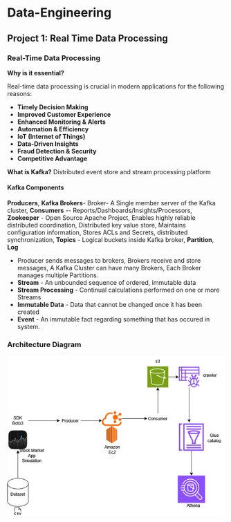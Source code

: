 # Data-Engineering
## Project 1: Real Time Data Processing 
### Real-Time Data Processing

**Why is it essential?**

Real-time data processing is crucial in modern applications for the following reasons:

- **Timely Decision Making**
- **Improved Customer Experience**
- **Enhanced Monitoring & Alerts**
- **Automation & Efficiency**
- **IoT (Internet of Things)**
- **Data-Driven Insights**
- **Fraud Detection & Security**
- **Competitive Advantage**

**What is Kafka?**
Distributed event store and stream processing platform
#### Kafka Components
**Producers**, **Kafka Brokers**- Broker- A Single member server of the Kafka cluster, **Consumers** -- Reports/Dashboards/Insights/Processors, **Zookeeper** - Open Source Apache Project, Enables highly reliable distributed coordination, Distributed key value store, Maintains configuration information, Stores ACLs and Secrets, distributed synchronization, **Topics** - Logical buckets inside Kafka broker, **Partition**, **Log**
- Producer sends messages to brokers, Brokers receive and store messages, A Kafka Cluster can have many Brokers, Each Broker manages multiple Partitions.
- **Stream** - An unbounded sequence of ordered, immutable data
- **Stream Processing** - Continual calculations performed on one or more Streams
- **Immutable Data** - Data that cannot be changed once it has been created
- **Event** - An immutable fact regarding something that has occured in system.

### Architecture Diagram
![Diagram](AchitectureProject1.jpg)
